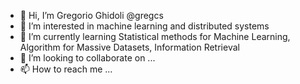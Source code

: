 - 👋 Hi, I’m Gregorio Ghidoli @gregcs
- 👀 I’m interested in machine learning and distributed systems
- 🌱 I’m currently learning  Statistical methods for Machine Learning, Algorithm for Massive Datasets, Information Retrieval
- 💞️ I’m looking to collaborate on ...
- 📫 How to reach me ...

<!---
gregcs/gregcs is a ✨ special ✨ repository because its `README.md` (this file) appears on your GitHub profile.
You can click the Preview link to take a look at your changes.
--->
